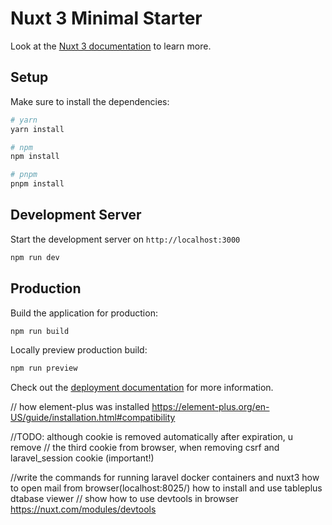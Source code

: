 # Nuxt 3 Minimal Starter

Look at the [Nuxt 3 documentation](https://nuxt.com/docs/getting-started/introduction) to learn more.

## Setup

Make sure to install the dependencies:

```bash
# yarn
yarn install

# npm
npm install

# pnpm
pnpm install
```

## Development Server

Start the development server on `http://localhost:3000`

```bash
npm run dev
```

## Production

Build the application for production:

```bash
npm run build
```

Locally preview production build:

```bash
npm run preview
```

Check out the [deployment documentation](https://nuxt.com/docs/getting-started/deployment) for more information.

// how element-plus was installed https://element-plus.org/en-US/guide/installation.html#compatibility

//TODO: although cookie is removed automatically after expiration, u remove
// the third cookie from browser, when removing csrf and laravel_session cookie (important!)

//write the commands for running laravel docker containers and nuxt3 how to open mail from browser(localhost:8025/) how to install and use tableplus dtabase viewer
// show how to use devtools in browser https://nuxt.com/modules/devtools
